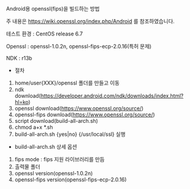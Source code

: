 Android용 openssl(fips)을 빌드하는 방법

주 내용은 https://wiki.openssl.org/index.php/Android 를 참조하였습니다.

테스트 환경 : CentOS release 6.7

Openssl : openssl-1.0.2n, openssl-fips-ecp-2.0.16(특허 문제)

NDK : r13b

- 절차
1. home/user{XXX}/openssl 폴더를 만들고 이동
1. ndk download(https://developer.android.com/ndk/downloads/index.html?hl=ko)
2. openssl download(https://www.openssl.org/source/)
3. openssl-fips download(https://www.openssl.org/source/)
4. script download(build-all-arch.sh)
5. chmod a+x *.sh
6. build-all-arch.sh {yes|no} {/usr/local/ssl} 실행

- build-all-arch.sh 상세 옵션
1. fips mode : fips 지원 라이브러리를 만듬
2. 출력물 폴더 
3. openssl version(openssl-1.0.2n)
4. openssl-fips version(openssl-fips-ecp-2.0.16)

